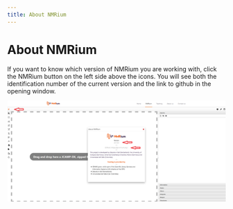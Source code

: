 ```yaml
---
title: About NMRium
---
```


# About NMRium

If you want to know which version of NMRium you are working with, click the NMRium button on the left side above the icons. You will see both the identification number of the current version and the link to github in the opening window. 

![](./img/About_NMRium.png)
